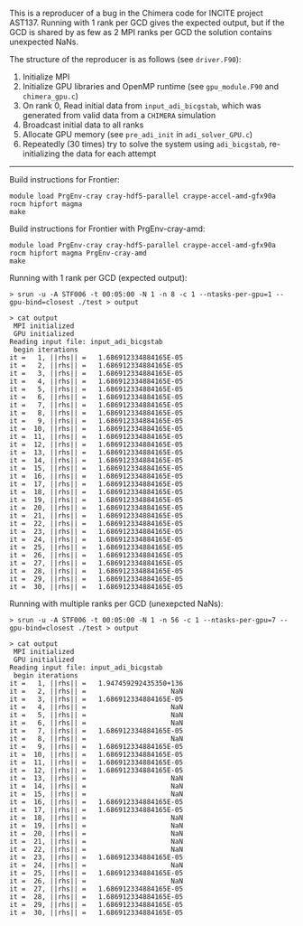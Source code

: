 This is a reproducer of a bug in the Chimera code for INCITE project AST137.
Running with 1 rank per GCD gives the expected output, but if the GCD is shared by as few as 2 MPI ranks per GCD the solution contains unexpected NaNs.

The structure of the reproducer is as follows (see `driver.F90`):

1. Initialize MPI
2. Initialize GPU libraries and OpenMP runtime (see `gpu_module.F90` and `chimera_gpu.c`)
3. On rank 0, Read initial data from `input_adi_bicgstab`, which was generated from valid data from a `CHIMERA` simulation
4. Broadcast initial data to all ranks
5. Allocate GPU memory (see `pre_adi_init` in `adi_solver_GPU.c`)
6. Repeatedly (30 times) try to solve the system using `adi_bicgstab`, re-initializing the data for each attempt

---

Build instructions for Frontier:

```
module load PrgEnv-cray cray-hdf5-parallel craype-accel-amd-gfx90a rocm hipfort magma
make
```

Build instructions for Frontier with PrgEnv-cray-amd:

```
module load PrgEnv-cray cray-hdf5-parallel craype-accel-amd-gfx90a rocm hipfort magma PrgEnv-cray-amd
make
```

Running with 1 rank per GCD (expected output):

```
> srun -u -A STF006 -t 00:05:00 -N 1 -n 8 -c 1 --ntasks-per-gpu=1 --gpu-bind=closest ./test > output
```

```
> cat output
 MPI initialized
 GPU initialized
Reading input file: input_adi_bicgstab
 begin iterations
it =   1, ||rhs|| =   1.686912334884165E-05
it =   2, ||rhs|| =   1.686912334884165E-05
it =   3, ||rhs|| =   1.686912334884165E-05
it =   4, ||rhs|| =   1.686912334884165E-05
it =   5, ||rhs|| =   1.686912334884165E-05
it =   6, ||rhs|| =   1.686912334884165E-05
it =   7, ||rhs|| =   1.686912334884165E-05
it =   8, ||rhs|| =   1.686912334884165E-05
it =   9, ||rhs|| =   1.686912334884165E-05
it =  10, ||rhs|| =   1.686912334884165E-05
it =  11, ||rhs|| =   1.686912334884165E-05
it =  12, ||rhs|| =   1.686912334884165E-05
it =  13, ||rhs|| =   1.686912334884165E-05
it =  14, ||rhs|| =   1.686912334884165E-05
it =  15, ||rhs|| =   1.686912334884165E-05
it =  16, ||rhs|| =   1.686912334884165E-05
it =  17, ||rhs|| =   1.686912334884165E-05
it =  18, ||rhs|| =   1.686912334884165E-05
it =  19, ||rhs|| =   1.686912334884165E-05
it =  20, ||rhs|| =   1.686912334884165E-05
it =  21, ||rhs|| =   1.686912334884165E-05
it =  22, ||rhs|| =   1.686912334884165E-05
it =  23, ||rhs|| =   1.686912334884165E-05
it =  24, ||rhs|| =   1.686912334884165E-05
it =  25, ||rhs|| =   1.686912334884165E-05
it =  26, ||rhs|| =   1.686912334884165E-05
it =  27, ||rhs|| =   1.686912334884165E-05
it =  28, ||rhs|| =   1.686912334884165E-05
it =  29, ||rhs|| =   1.686912334884165E-05
it =  30, ||rhs|| =   1.686912334884165E-05
```

Running with multiple ranks per GCD (unexepcted NaNs):

```
> srun -u -A STF006 -t 00:05:00 -N 1 -n 56 -c 1 --ntasks-per-gpu=7 --gpu-bind=closest ./test > output
```

```
> cat output
 MPI initialized
 GPU initialized
Reading input file: input_adi_bicgstab
 begin iterations
it =   1, ||rhs|| =   1.947459292435350+136
it =   2, ||rhs|| =                     NaN
it =   3, ||rhs|| =   1.686912334884165E-05
it =   4, ||rhs|| =                     NaN
it =   5, ||rhs|| =                     NaN
it =   6, ||rhs|| =                     NaN
it =   7, ||rhs|| =   1.686912334884165E-05
it =   8, ||rhs|| =                     NaN
it =   9, ||rhs|| =   1.686912334884165E-05
it =  10, ||rhs|| =   1.686912334884165E-05
it =  11, ||rhs|| =   1.686912334884165E-05
it =  12, ||rhs|| =   1.686912334884165E-05
it =  13, ||rhs|| =                     NaN
it =  14, ||rhs|| =                     NaN
it =  15, ||rhs|| =                     NaN
it =  16, ||rhs|| =   1.686912334884165E-05
it =  17, ||rhs|| =   1.686912334884165E-05
it =  18, ||rhs|| =                     NaN
it =  19, ||rhs|| =                     NaN
it =  20, ||rhs|| =                     NaN
it =  21, ||rhs|| =                     NaN
it =  22, ||rhs|| =                     NaN
it =  23, ||rhs|| =   1.686912334884165E-05
it =  24, ||rhs|| =                     NaN
it =  25, ||rhs|| =   1.686912334884165E-05
it =  26, ||rhs|| =                     NaN
it =  27, ||rhs|| =   1.686912334884165E-05
it =  28, ||rhs|| =   1.686912334884165E-05
it =  29, ||rhs|| =   1.686912334884165E-05
it =  30, ||rhs|| =   1.686912334884165E-05
```
